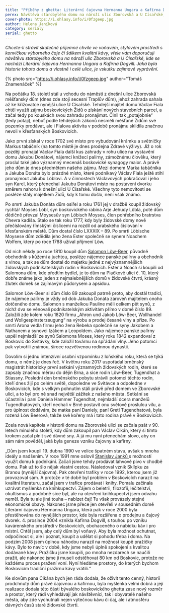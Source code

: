 ```yaml
---
title: "Příběhy z ghetta: Literární čajovna Hermanna Ungara a Kafírna Dogvill"
perex: Návštěva starobylého domu na nároží ulic Zborovská a U Císařské, kde se nachází čajovna a kafírna. Jaká byla historie tohoto domu a vlastně i celé ulice?
cover-photo: https://i.ohlasy.info/i/0fzgeep.jpg
author: Helena Janíková
category: seriály
serial: ghetto
---
```


*Chcete-li strávit skutečně příjemné chvíle ve voňavém, stylovém prostředí s konvičkou výborného čaje či šálkem kvalitní kávy, vřele vám doporučuji návštěvu starobylého domu na nároží ulic Zborovská a U Císařské, kde se nachází Literární čajovna Hermanna Ungara a Kafírna Dogvill. Jaká byla historie tohoto domu a vlastně i celé ulice, je vskutku zajímavé vyprávění.*

{% photo src="https://i.ohlasy.info/i/0fzgeep.jpg" author="Tomáš Znamenáček" %}

Na počátku 18. století stál u vchodu do náměstí z dnešní ulice Zborovská měšťanský dům (dnes zde stojí secesní Traplův dům), jehož zahrada sahala až ke křižovatce nynější ulice U Císařské. Tehdejší majitel domu Václav Fiala chtěl využít zájmu boskovických Židů o získání nových stavebních parcel, a začal tedy po kouskách svou zahradu pronajímat. Činil tak „potajobnie“ (tedy potají), neboť podle tehdejších zákonů nesměli měšťané Židům své pozemky prodávat, ale i Fialova aktivita v podobě pronájmu sklidila značnou nevoli v křesťanských Boskovicích.

Jako první získal v roce 1702 své místo pro vybudování krámku a světničky Markus tabáčník (na tomto místě je dnes prodejna Zdravé výživy). Již o rok později pronajal Václav Fiala další kus zahrady v rohu ulice na vystavění domu Jakubu Donátovi, nájemci knížecí palírny, zámožnému člověku, který proslul také jako významný mecenáš boskovické synagogy maior. A právě jeho dům je dnes předmětem našeho zájmu. Mezi domem Marka tabáčníka a Jakuba Donáta bylo prázdné místo, které podnikavý Václav Fiala ještě stihl pronajmout Jakubu Löblovi. A v činnostech Václavových pokračoval i jeho syn Karel, který přenechal Jakubu Donátovi místo na postavení dvorku směrem nahoru k dnešní ulici U Císařské. Všechny tyto nemovitosti se posléze staly majetkem Židů, kdy k tomu došlo, není však známo.

Po smrti Jakuba Donáta dům osiřel a roku 1761 jej v dražbě koupil židovský rychtář Moyses Löbl, syn boskovického rabína Arje Jehudy Löbla, poté dům dědičně převzal Moysesův syn Löbisch Moyses, člen pohřebního bratrstva Chevra kadiša. Stalo se tak roku 1777, kdy byly židovské domy nově přečíslovány římskými číslicemi na rozdíl od arabského číslování v křesťanském městě. Dům dostal číslo LXXXIX – 89. Po smrti Löbische Moysese dům zdědila jeho žena Ester společně se synem Noachem Wolfem, který po roce 1788 užíval příjmení Löw. 

Od nich někdy po roce 1810 koupil dům [Salomon Löw-Beer](http://www.ohlasy.info/clanky/2017/03/low-beerove.html), původně obchodník s kůžemi a juchtou, posléze nájemce panské palírny a obchodník s vlnou, a tak se dům dostal do majetku jedné z nejvýznamnějších židovských podnikatelských rodin v Boskovicích. Ester a Noach si koupili od Salomona dům, kde předtím bydlel, je to dům na Plačkově ulici č. 10, který dobře známe jako jeden z nejmalebnějších domů v židovské čtvrti, krásný žlutek domek se zajímavým půdorysem a apsidou.

Salomon Löw-Beer si dům číslo 89 zakoupil patrně proto, aby dostál tradici, že nájemce palírny je vždy od dob Jakuba Donáta zároveň majitelem onoho dotčeného domu. Salomon s manželkou Pauline měli celkem pět synů, z nichž dva se věnovali podnikatelským aktivitám přímo v domě číslo 89. Založili zde kolem roku 1820 firmu „Ahron und Jakob Löw-Beer, Wollhandel und Wollgespinsterzeugung“ na výrobu a prodej česané vlny a příze. Po smrti Arona vedla firmu jeho žena Rebeka společně se syny Jakobem a Nathanem a synovci Izákem a Leopoldem. Jako nájemce panské palírny uspěl nejmladší ze synů Salomona Moses, který roku 1842 expandoval z Boskovic do Svitávky, kde založil továrnu na spřádání vlny. Jeho potomci pak vytvořili známou, široce rozvětvenou rodinnou dynastii.

Dovolím si jednu intenzívní osobní vzpomínku z loňského roku, která se týká domu, o němž je dnes řeč. V květnu roku 2017 uspořádal brněnský magistrát historicky první setkání významných židovských rodin, které se zapsaly značnou měrou do dějin Brna, a sice rodin Löw-Beer, Tugendhat a Stiassny. Poslední den brněnského pobytu strávili potomci těchto rodin, kteří dnes žijí po celém světě, dopoledne ve Svitávce a odpoledne v Boskovicích, kde s velkým pohnutím stáli právě před domem ve Zborovské ulici, a to byl pro ně snad největší zážitek z našeho města. Setkání se účastnila i paní Daniela Hammer Tugendhat, nejmladší dcera manželů Tugendhatových, kteří nechali v Brně postavit onu světově proslulou vilu, a pro úplnost dodávám, že matka paní Daniely, paní Gretl Tugendhatová, byla rozená Löw Beerová, takže své kořeny má i tato rodina právě v Boskovicích.

Zcela nová kapitola v historii domu na Zborovské ulici se začala psát v 90. letech minulého století, kdy dům zakoupil pan Václav Cikán, který si tímto krokem začal plnit své dávné sny. A já mu nyní přenechám slovo, aby on sám nám pověděl, jaká byla geneze vzniku čajovny a kafírny.

„Dům jsem koupil 19. dubna 1990 ve velice špatném stavu, avšak s mnoha ideály a nadšením. V roce 1991 mne oslovil [Stanislav Janků ](https://plus.rozhlas.cz/blondak-dokument-o-jednom-rozporuplnem-osudu-a-predcasnem-konci-7175879)s možností využít domu k podnikání. Začali jsme tehdy prodávat lahvové pivo v chodbě domu. Pak už to šlo nějak vlastní cestou. Následoval vznik Sklípku za Branou (nynější čajovna). Pak otevření trafiky v roce 1992, kterou jsem již provozoval sám. A protože v té době byl problém v Boskovicích narazit na kvalitní literaturu, začal jsem v trafice prodávat i knihy. Pomalu začínala uzrávat myšlenka na knihkupectví. Zájem o beletrii, filozofii, léčitelství, okultismus a podobně sice byl, ale na otevření knihkupectví jsem odvahu neměl. Byla tu ale jiná touha – nabízet čaj! Tu však provázely stejné ekonomické obavy. Nakonec jsme přece jen otevřeli v sousedním domě Literární čajovnu Hermanna Ungara, která pak v roce 2000 byla přestěhována do nynějších prostor, kde byla rozšířena o prodejnu a čajový dvorek. 4. prosince 2004 vznikla Kafírna Dogvill, s touhou po vzniku kavárenského prostředí v Boskovicích, obohaceného o nabídku káv i pro místní. Chtěl jsem, aby celý dům byl voňavý. Aby byla možnost ochutnat, odpočinout si, ale i poznat, koupit a udělat si pohodu třeba i doma. Na podzim 2008 jsem úplnou náhodou narazil na možnost koupě pražičky kávy. Bylo to navíc v době, kdy jsme nebyli úplně spokojeni s kvalitou dodávané kávy. Pražičku jsme koupili, po mnoha nezdarech se naučili pražit, ale nakonec jsme ji museli odstěhovat 80 km od Boskovic, protože ne každému proces pražení voní. Nyní hledáme prostory, do kterých bychom Boskovicím tradiční pražírnu kávy vrátili.“

Ke slovům pana Cikána bych jen ráda dodala, že oživit tento cenný, historií prodchnutý dům právě čajovnou a kafírnou, byla myšlenka velmi dobrá a její realizace dodala této části bývalého boskovického ghetta zase nový rozměr a prostor, který rádi vyhledávají jak návštěvníci, tak i obyvatelé našeho města, aby zde vychutnali nejen výtečnou kávu či čaj, ale i atmosféru dávných časů staré židovské čtvrti.
